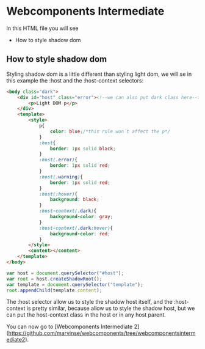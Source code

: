 # Webcomponents Intermediate
In this HTML file you will see
- How to style shadow dom

## How to style shadow dom
Styling shadow dom is a little different than styling light dom, we will se in this example the :host and the :host-context selectors:

```html
<body class="dark">
	<div id="host" class="error"><!--we can also put dark class here-->
		<p>Light DOM p</p>
	</div>
	<template>
		<style>
			p{
				color: blue;/*this rule won´t affect the p*/
			}
			:host{
				border: 1px solid black;
			}
			:host(.error){
				border: 1px solid red;
			}
			:host(.warning){
				border: 1px solid red;
			}
			:host(:hover){
				background: black;
			}
			:host-context(.dark){
				background-color: gray;
			}
			:host-context(.dark:hover){
				background-color: red;
			}
		</style>
		<content></content>
	</template>
</body>
```

```javascript
var host = document.querySelector("#host");
var root = host.createShadowRoot();
var template = document.querySelector("template");
root.appendChild(template.content);
```

The :host selector allow us to style the shadow host itself, and the :host-context is pretty similar, because allow us to style the shadow host, but we can put the host-context class in the host or in any host parent.

You can now go to [Webcomponents Intermediate 2] (https://github.com/marvinse/webcomponents/tree/webcomponentsintermediate2).
